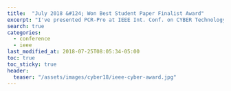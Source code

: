 ```yaml
---
title:  "July 2018 &#124; Won Best Student Paper Finalist Award"
excerpt: "I've presented PCR-Pro at IEEE Int. Conf. on CYBER Technology in Automation, Control, and Intelligent Systems, and won **Best Student Paper Finalist Award**"
search: true
categories: 
  - conference
  - ieee
last_modified_at: 2018-07-25T08:05:34-05:00
toc: true
toc_sticky: true
header:
  teaser: "/assets/images/cyber18/ieee-cyber-award.jpg"
---
```

